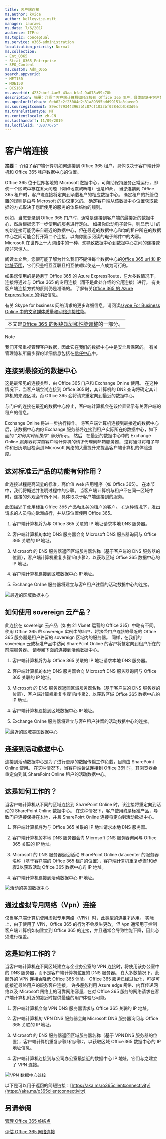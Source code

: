 ```yaml
---
title: 客户端连接
ms.author: kvice
author: kelleyvice-msft
manager: laurawi
ms.date: 7/6/2017
audience: ITPro
ms.topic: conceptual
ms.service: o365-administration
localization_priority: Normal
ms.collection:
- Ent_O365
- Strat_O365_Enterprise
- SPO_Content
ms.custom: Adm_O365
search.appverid:
- MET150
- MOE150
- BCS160
ms.assetid: 4232abcf-4ae5-43aa-bfa1-9a078a99c78b
description: 摘要：介绍了客户端计算机如何连接到 Office 365 租户，具体取决于客户端计算机和 Office 365 租户数据中心的位置。
ms.openlocfilehash: 0eb62c2f23004d2d81a89395bdd99151a8daeed9
ms.sourcegitcommit: 89ecf793443963b4c87cf1033bf0284cbfb83d9a
ms.translationtype: MT
ms.contentlocale: zh-CN
ms.lasthandoff: 11/09/2019
ms.locfileid: "38077675"
---
```

# <a name="client-connectivity"></a>客户端连接

 **摘要：** 介绍了客户端计算机如何连接到 Office 365 租户，具体取决于客户端计算机和 Office 365 租户数据中心的位置。
  
Office 365 位于世界各地的 Microsoft 数据中心，可帮助保持服务正常运行，即使一个区域中存在重大问题（例如地震或断电）也是如此。 当您连接到 Office 365 租户时，客户端连接将定向到承载租户的相应数据中心。 确定租户的托管位置的规则是由与 Microsoft 的协议定义的。 确定客户端从该数据中心位置获取数据的方式取决于您所使用的服务的体系结构的规则。
  
例如，当您登录到 Office 365 门户时，通常是连接到客户端的最接近的数据中心，然后根据您下一步使用的服务进行定向。 如果你启动电子邮件，则显示 UI 的初始连接可能仍来自最近的数据中心，但在最近的数据中心和你的租户所在的数据中心之间可能会打开第二个连接，以向你显示阅读的电子邮件中的内容。 Microsoft 在世界上十大网络中的一种，这导致数据中心到数据中心之间的连接速度非常惊人。
  
阅读本文后，您很可能了解为什么我们不提供每个数据中心的[Office 365 url 和 IP 地址范围](https://support.office.com/article/8548a211-3fe7-47cb-abb1-355ea5aa88a2)，它们只是相互互联且相互依赖以使这一点成为可行的。
  
如果您使用的是适用于 Office 365 的 Azure ExpressRoute，在大多数情况下，连接将通过与 Office 365 的专用连接（而不是此处介绍的公用连接）进行。 有关客户端连接方式的原则仍是准确的。 了解有关[Office 365 的 Azure ExpressRoute 的](azure-expressroute.md)详细信息。
  
有关 Skype for business 网络请求的更多详细信息，请阅读[skype For Business Online 中的文章媒体质量和网络连接性能](https://support.office.com/article/Media-Quality-and-Network-Connectivity-Performance-in-Skype-for-Business-Online-5fe3e01b-34cf-44e0-b897-b0b2a83f0917)。

||
|:-----|
| 本文是[Office 365 的网络规划和性能调整](https://aka.ms/tune)的一部分。|

> [!NOTE]
> 我们非常重视管理客户数据，因此它在我们的数据中心中是安全且保密的。 有关管理隐私所需步骤的详细信息包括在[信任中心](https://go.microsoft.com/fwlink/?LinkID=397383)中。
  
## <a name="connecting-to-the-nearest-datacenter"></a>连接到最接近的数据中心

这是最常见的连接类型，由 Office 365 门户和 Exchange Online 使用。 在这种情况下，当客户端尝试连接到 Office 365 时，其计算机的 DNS 查询将确定其计算机的来源区域，而 Office 365 会将请求重定向到最近的数据中心。
  
与门户的连接在最近的数据中心停止，客户端计算机会在该位置显示有关客户端的租户的信息。
  
Exchange Online 将进一步执行操作。 将客户端计算机连接到最接近的数据中心后，该数据中心内的 Exchange 服务器将连接到租户实际所在的数据中心，如下面的 "*如何实现此操作" 部分*所示。 然后，在最近的数据中心中的 Exchange Online 服务器将来自客户端计算机的请求代理到邮箱服务器。 这将通过将电子邮件和日历项目检索到 Microsoft 网络的大量提升来提高客户端计算机的体验速度。
  
## <a name="how-does-this-work-for-standard-cloud-offerings"></a>这对标准云产品的功能有何作用？

此连接过程是高流量的标准，高价值 web 应用程序（如 Office 365）。 在本节中，我们将概述并说明过程中的步骤。 当客户端计算机与租户不在同一区域中时，连接的外观会有所不同，具体取决于客户端连接到的服务。
  
 此图描述了使用标准 Office 365 产品和北美的租户的客户。 在这种情况下，发出请求的人员将向欧洲旅行，并从该位置使用 Office 365。
  
1. 客户端计算机将为与 Office 365 关联的 IP 地址请求本地 DNS 服务器。

2. 客户端计算机的本地 DNS 服务器会向 Microsoft DNS 服务器询问与 Office 365 关联的 IP 地址。

3. Microsoft 的 DNS 服务器返回区域服务器名称（基于客户端的 DNS 服务器的位置），客户端计算机重复步骤1和步骤2，以获取区域 Office 365 数据中心的 IP 地址。

4. 客户端计算机连接到区域数据中心 IP 地址。

5. Exchange Online 服务器将建立与客户租户驻留的活动数据中心的连接。

![最近的区域数据中心](media/4ea108e9-a299-4e3d-b0d3-469b434ff899.png)
  
## <a name="how-does-this-work-for-sovereign-cloud-offerings"></a>如何使用 sovereign 云产品？

此连接在 sovereign 云产品（如由 21 Vianet 运营的 Office 365）中略有不同。 使用 Office 365 的 sovereign 实例中的租户，将接受门户连接的最近的 Office 365 服务器是租户驻留的 sovereign 区域内的服务器。 同样，在我们的 sovereign 云或标准产品中访问 SharePoint Online 的客户将被定向到租户所在的前端服务器。 请参阅下面的连接到活动数据中心。
  
1. 客户端计算机将为与 Office 365 关联的 IP 地址请求本地 DNS 服务器。

2. 客户端计算机的本地 DNS 服务器会向 Microsoft DNS 服务器询问与 Office 365 关联的 IP 地址。

3. Microsoft 的 DNS 服务器返回区域服务器名称（基于客户端的 DNS 服务器的位置），客户端计算机重复步骤1和步骤2，以获取区域 Office 365 数据中心的 IP 地址。

4. 客户端计算机连接到区域数据中心 IP 地址。

5. Exchange Online 服务器将建立与客户租户驻留的活动数据中心的连接。

![最近的区域美国数据中心](media/c0628c54-0059-48c5-8a0f-41bf392ee182.png)
  
## <a name="connecting-to-the-active-datacenter"></a>连接到活动数据中心

连接到活动数据中心是为了进行更厚的数据传输工作负载，目前由 SharePoint Online 使用。 在这种情况下，当客户端尝试连接到 Office 365 时，其浏览器会重定向到其 SharePoint Online 租户的活动数据中心。
  
## <a name="how-does-this-work"></a>这是如何工作的？

当客户端计算机从不同的区域连接到 SharePoint Online 时，该连接将重定向到活动的 SharePoint Online 数据中心。 在这种情况下，客户使用的是标准产品，导致门户连接保持在本地，并且 SharePoint Online 连接将定向到活动数据中心。
  
1. 客户端计算机将为与 Office 365 关联的 IP 地址请求本地 DNS 服务器。

2. 客户端计算机的本地 DNS 服务器会向 Microsoft DNS 服务器询问与 Office 365 关联的 IP 地址。

3. Microsoft 的 DNS 服务器返回活动 SharePoint Online datacenter 的服务器名称（基于客户端的 Office 365 租户的位置），客户端计算机重复步骤1和步骤2以获取活动 Office 365 数据中心的 IP 地址。

4. 客户端计算机连接到活动数据中心 IP 地址。

![活动的美国数据中心](media/c6d2933f-49cb-4536-bea7-c868707755ae.png)
  
## <a name="connecting-over-virtual-private-networks-vpns"></a>通过虚拟专用网络（Vpn）连接

仅当客户端计算机使用虚拟专用网络（VPN）时，此类型的连接才适用。 实际上，由于使用了 VPN，Office 365 的行为不会发生更改，但 Vpn 通常用于控制客户端计算机如何建立到 Office 365 的连接，并且通常会导致性能下降，因此必须进行覆盖。
  
## <a name="how-does-this-work"></a>这是如何工作的？

当客户端计算机在不同区域建立与企业办公室的 VPN 连接时，将使用该办公室中的 DNS 服务器，而不是客户端计算机位置的 DNS 服务器。 在大多数情况下，此额外的 VPN 连接会降低 Office 365 体验。 Office 365 服务已经过优化，可尽可能接近最终用户的服务客户连接。 许多服务利用 Azure edge 网络、内容传递网络以及 Microsoft 网络上的可靠网络容量，在对 Office 365 服务的网络请求在客户端计算机附近的接近时提供最佳的用户体验尽可能。
  
1. 客户端计算机会向 VPN DNS 服务器请求与 Office 365 关联的 IP 地址。

2. 客户端计算机的 VPN DNS 服务器会向 Microsoft DNS 服务器询问与 Office 365 关联的 IP 地址。

3. Microsoft 的 DNS 服务器返回区域服务器名称（基于 VPN DNS 服务器的位置），客户端计算机重复步骤1和步骤2，以获取区域 Office 365 数据中心的 IP 地址信息。

4. 客户端计算机连接到与公司办公室最接近的数据中心 IP 地址。它们与之建立了 VPN 连接。

![VPN 数据中心连接](media/b5f4c06c-65a3-462d-aae8-9a4602dd8d9e.png)
  
以下是可以用于返回的简短链接：[https://aka.ms/o365clientconnectivity](https://aka.ms/o365clientconnectivity)
  
## <a name="see-also"></a>另请参阅

[管理 Office 365 终结点](https://support.office.com/article/99cab9d4-ef59-4207-9f2b-3728eb46bf9a)
  
[评估 Office 365 网络连接](assessing-network-connectivity.md)
